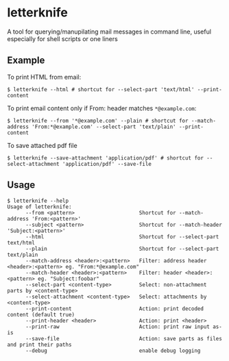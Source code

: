 # letterknife

A tool for querying/manupilating mail messages in command line, useful especially for shell scripts or one liners

## Example

To print HTML from email:

	$ letterknife --html # shortcut for --select-part 'text/html' --print-content

To print email content only if From: header matches `*@example.com`:

	$ letterknife --from '*@example.com' --plain # shortcut for --match-address 'From:*@example.com' --select-part 'text/plain' --print-content

To save attached pdf file

	$ letterknife --save-attachment 'application/pdf' # shortcut for --select-attachment 'application/pdf' --save-file

## Usage

	$ letterknife --help
	Usage of letterknife:
	      --from <pattern>                     Shortcut for --match-address 'From:<pattern>'
	      --subject <pattern>                  Shortcut for --match-header 'Subject:<pattern>'
	      --html                               Shortcut for --select-part text/html
	      --plain                              Shortcut for --select-part text/plain
	      --match-address <header>:<pattern>   Filter: address header <header>:<pattern> eg. "From:*@example.com"
	      --match-header <header>:<pattern>    Filter: header <header>:<pattern> eg. "Subject:foobar"
	      --select-part <content-type>         Select: non-attachment parts by <content-type>
	      --select-attachment <content-type>   Select: attachments by <content-type>
	      --print-content                      Action: print decoded content (default true)
	      --print-header <header>              Action: print <header>
	      --print-raw                          Action: print raw input as-is
	      --save-file                          Action: save parts as files and print their paths
	      --debug                              enable debug logging
